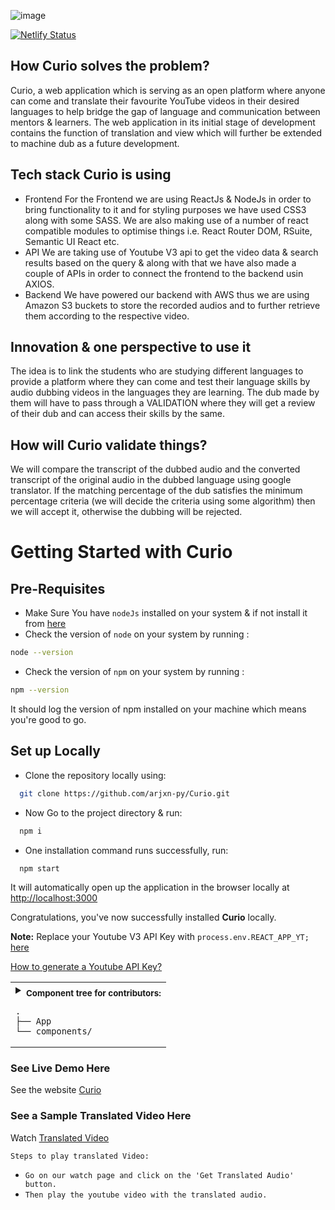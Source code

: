 ![image](src/components/assets/images/Curiologo.png)

[![Netlify Status](https://api.netlify.com/api/v1/badges/ae6ec098-3afe-409d-8301-60dacd6a9dc6/deploy-status)](https://curiocic.netlify.app/)

## How Curio solves the problem?

Curio, a web application which is serving as an open platform where anyone can come and translate their favourite YouTube videos in their desired languages to help bridge the gap of language and communication between mentors & learners. The web application in its initial stage of development contains the function of translation and view which will further be extended to machine dub as a future development.

## Tech stack Curio is using

- Frontend
  For the Frontend we are using ReactJs & NodeJs in order to bring functionality to it and for styling purposes we have used CSS3 along with some SASS. We are also making use of a number of react compatible modules to optimise things i.e. React Router DOM, RSuite, Semantic UI React etc.
- API
  We are taking use of Youtube V3 api to get the video data & search results based on the query & along with that we have also made a couple of APIs in order to connect the frontend to the backend usin AXIOS.
- Backend
  We have powered our backend with AWS thus we are using Amazon S3 buckets to store the recorded audios and to further retrieve them according to the respective video.

## Innovation & one perspective to use it

The idea is to link the students who are studying different languages to provide a platform where they can come and test their language skills by audio dubbing videos in the languages they are learning. The dub made by them will have to pass through a VALIDATION where they will get a review of their dub and can access their skills by the same.

## How will Curio validate things?

We will compare the transcript of the dubbed audio and the converted transcript of the original audio in the dubbed language using google translator. If the matching percentage of the dub satisfies the minimum percentage criteria (we will decide the criteria using some algorithm) then we will accept it, otherwise the dubbing will be rejected.

# Getting Started with Curio

## Pre-Requisites

- Make Sure You have `nodeJs` installed on your system & if not install it from [here](https://nodejs.org/en/download)
- Check the version of `node` on your system by running :

```bash
node --version
```

- Check the version of `npm` on your system by running :

```bash
npm --version
```

It should log the version of npm installed on your machine which means you're good to go.

## Set up Locally

- Clone the repository locally using:

```bash
  git clone https://github.com/arjxn-py/Curio.git
```

- Now Go to the project directory & run:

```bash
  npm i
```

- One installation command runs successfully, run:

```bash
  npm start
```

It will automatically open up the application in the browser locally at [http://localhost:3000](http://localhost:3000)

Congratulations, you've now successfully installed **Curio** locally.

**Note:** Replace your Youtube V3 API Key with `process.env.REACT_APP_YT;` [here](https://github.com/arjxn-py/Curio/blob/84743a39d782d09414932e15a76d8c81646a9101/src/apis/youtube.js#L2)

[How to generate a Youtube API Key?](https://medium.com/swlh/how-to-get-youtubes-api-key-7c28b59b1154)

<table ><tbody ><tr></tr><tr><td><details ><summary><sub><b>Component tree for contributors:</b></sub>

```node
.
├── App
└── components/
```
</summary>

```node
    └── comments/
        ├── AddComment
        ├── Comment
        ├── Comments
        └── CommentsHeader
```

```node
    └── Footer/
        ├── Footer
        └── Twilio
```

```node
    └── Header/
        └── Header
```

```node
    └── Recorder/
        ├── Recorder
        └── UploadAudio
```

```node
    └── UnderHeader/
        ├── APIError
        ├── Feature
        ├── SearchBar
        └── UnderHeader
```

```node
    └── Video/
        ├── Player
        ├── VideoItem
        ├── VideoList
        └── translatedAudio
```

</details></td></tr></tbody>
</table>

### See Live Demo Here

See the website [Curio](https://curiocic.netlify.app/)

### See a Sample Translated Video Here

Watch [Translated Video](https://curiocic.netlify.app/play/r0G86-0-4O4)

`Steps to play translated Video:`

- `Go on our watch page and click on the 'Get Translated Audio' button.`
- `Then play the youtube video with the translated audio.`
